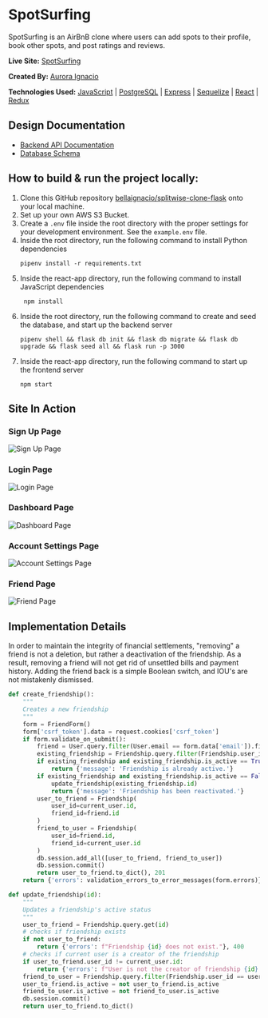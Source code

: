 # SpotSurfing

SpotSurfing is an AirBnB clone where users can add spots to their profile, book other spots, and post ratings and reviews.

**Live Site:** [SpotSurfing](https://airbnb-clone-agql.onrender.com)

**Created By:** [Aurora Ignacio](https://github.com/bellaignacio)

**Technologies Used:** [JavaScript](https://devdocs.io/javascript/) | [PostgreSQL](https://www.postgresql.org/docs/) | [Express](https://expressjs.com/) | [Sequelize](https://sequelize.org/) | [React](https://react.dev/) | [Redux](https://redux.js.org/)

## Design Documentation

* [Backend API Documentation](https://github.com/bellaignacio/airbnb-clone-express/wiki/Backend-Routes)
* [Database Schema](https://github.com/bellaignacio/airbnb-clone-express/wiki/Database-Schema)

## How to build & run the project locally:

 1. Clone this GitHub repository [bellaignacio/splitwise-clone-flask](https://github.com/bellaignacio/splitwise-clone-flask) onto your local machine.
 2. Set up your own AWS S3 Bucket.
 3. Create a `.env` file inside the root directory with the proper settings for your development environment. See the `example.env` file.
 4. Inside the root directory, run the following command to install Python dependencies
	```
	pipenv install -r requirements.txt
	```
 5. Inside the react-app directory, run the following command to install JavaScript dependencies
	```
	 npm install
	```
 6. Inside the root directory, run the following command to create and seed the database, and start up the backend server
	```
	pipenv shell && flask db init && flask db migrate && flask db upgrade && flask seed all && flask run -p 3000
	```
7. Inside the react-app directory, run the following command to start up the frontend server
	```
	npm start
	```

## Site In Action

### Sign Up Page
![Sign Up Page](/react-app/public/signup.png)

### Login Page
![Login Page](/react-app/public/login.png)

### Dashboard Page
![Dashboard Page](/react-app/public/dashboard.png)

### Account Settings Page
![Account Settings Page](/react-app/public/settings.png)

### Friend Page
![Friend Page](/react-app/public/friend.png)

## Implementation Details

In order to maintain the integrity of financial settlements, "removing" a friend is not a deletion, but rather a deactivation of the friendship. As a result, removing a friend will not get rid of unsettled bills and payment history. Adding the friend back is a simple Boolean switch, and IOU's are not mistakenly dismissed.

```python
def create_friendship():
    """
    Creates a new friendship
    """
    form = FriendForm()
    form['csrf_token'].data = request.cookies['csrf_token']
    if form.validate_on_submit():
        friend = User.query.filter(User.email == form.data['email']).first()
        existing_friendship = Friendship.query.filter(Friendship.user_id == current_user.id, Friendship.friend_id == friend.id).first()
        if existing_friendship and existing_friendship.is_active == True:
            return {'message': 'Friendship is already active.'}
        if existing_friendship and existing_friendship.is_active == False:
            update_friendship(existing_friendship.id)
            return {'message': 'Friendship has been reactivated.'}
        user_to_friend = Friendship(
            user_id=current_user.id,
            friend_id=friend.id
        )
        friend_to_user = Friendship(
            user_id=friend.id,
            friend_id=current_user.id
        )
        db.session.add_all([user_to_friend, friend_to_user])
        db.session.commit()
        return user_to_friend.to_dict(), 201
    return {'errors': validation_errors_to_error_messages(form.errors)}, 400

def update_friendship(id):
    """
    Updates a friendship's active status
    """
    user_to_friend = Friendship.query.get(id)
    # checks if friendship exists
    if not user_to_friend:
        return {'errors': f"Friendship {id} does not exist."}, 400
    # checks if current user is a creator of the friendship
    if user_to_friend.user_id != current_user.id:
        return {'errors': f"User is not the creator of friendship {id}."}, 401
    friend_to_user = Friendship.query.filter(Friendship.user_id == user_to_friend.friend_id, Friendship.friend_id == user_to_friend.user_id).first()
    user_to_friend.is_active = not user_to_friend.is_active
    friend_to_user.is_active = not friend_to_user.is_active
    db.session.commit()
    return user_to_friend.to_dict()
```
